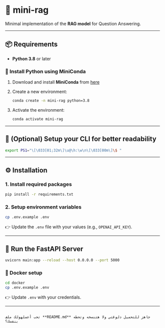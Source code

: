 

# 📝 mini-rag

Minimal implementation of the **RAG model** for Question Answering.

---

## 📦 Requirements
- **Python 3.8** or later

### 🔹 Install Python using MiniConda
1. Download and install **MiniConda** from [here](https://docs.anaconda.com/free/miniconda/#quick-command-line-install)  
2. Create a new environment:
   ```bash
   conda create -n mini-rag python=3.8


3. Activate the environment:

   ```bash
   conda activate mini-rag
   ```

---

## 🎨 (Optional) Setup your CLI for better readability

```bash
export PS1="\[\033[01;32m\]\u@\h:\w\n\[\033[00m\]\$ "
```

---

## ⚙️ Installation

### 1. Install required packages

```bash
pip install -r requirements.txt
```

### 2. Setup environment variables

```bash
cp .env.example .env
```

👉 Update the `.env` file with your values (e.g., `OPENAI_API_KEY`).

---

## 🚀 Run the FastAPI Server

```bash
uvicorn main:app --reload --host 0.0.0.0 --port 5000
```

### 🐳 Docker setup

```bash
cd docker
cp .env.example .env
```

👉 Update `.env` with your credentials.

---

```

تحب أعملهولك ملف **README.md** جاهز للتحميل دلوقتي ولا هتنسخه وتحطه بنفسك؟
```
